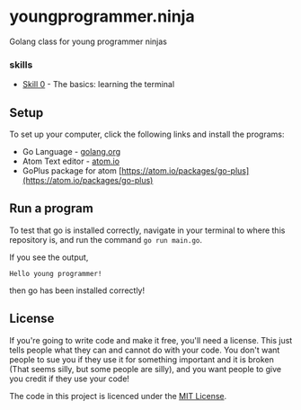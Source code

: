# youngprogrammer.ninja
Golang class for young programmer ninjas

### skills

* [Skill 0](skill1/README.md) - The basics: learning the terminal

<!---
* [Skill 1](skill1/README.md)
* [Skill 2](skill1/README.md)
* [Skill 3](skill1/README.md)
* [Skill 4](skill1/README.md)
* [Skill 5](skill1/README.md)
* [Skill 6](skill1/README.md)
* [Skill 7](skill1/README.md)
* [Skill 8](skill1/README.md)
* [Skill 9](skill1/README.md)
* [Skill 10](skill1/README.md)
-->

## Setup
To set up your computer, click the following links and install the programs:

- Go Language - [golang.org](https://golang.org/doc/install)
- Atom Text editor - [atom.io](https://atom.io/)
- GoPlus package for atom [https://atom.io/packages/go-plus](https://atom.io/packages/go-plus)



## Run a program
To test that go is installed correctly, navigate in your terminal to where this repository is, and run the command `go run main.go`.

If you see the output,

```
Hello young programmer!
```
then go has been installed correctly!


## License
If you're going to write code and make it free, you'll need a license. This just tells people what they can and cannot do with your code. You don't want people to sue you if they use it for something important and it is broken (That seems silly, but some people are silly), and you want people to give you credit if they use your code!

The code in this project is licenced under the [MIT License](LICENSE).